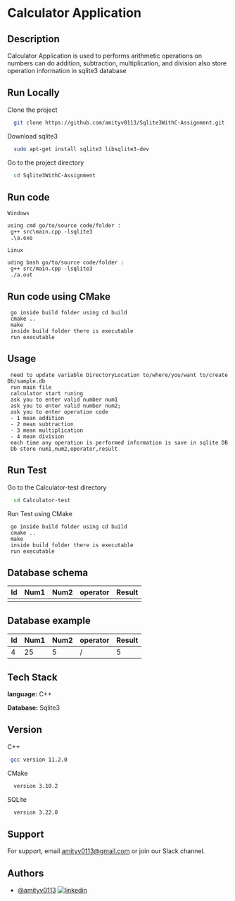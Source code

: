 # Calculator Application 
## Description
Calculator Application is used to performs arithmetic operations on numbers  can do addition, subtraction, multiplication, and division also store operation information in sqlite3 database 

## Run Locally

Clone the project

```bash
  git clone https://github.com/amityv0113/Sqlite3WithC-Assignment.git
```
Download sqlite3

```bash
  sudo apt-get install sqlite3 libsqlite3-dev
```

Go to the project directory

```bash
  cd Sqlite3WithC-Assignment
```

## Run code 
```
Windows

using cmd go/to/source code/folder :
 g++ src\main.cpp -lsqlite3
 .\a.exe
```

```
Linux

uding bash go/to/source code/folder :
 g++ src/main.cpp -lsqlite3
 ./a.out
```
## Run code using CMake
```
 go inside build folder using cd build 
 cmake ..
 make 
 inside build folder there is executable 
 run executable
```
## Usage
```
 need to update variable DirectoryLocation to/where/you/want to/create Db/sample.db
 run main file 
 calculator start runing 
 ask you to enter valid number num1
 ask you to enter valid number num2;
 ask you to enter operation code 
 - 1 mean addition 
 - 2 mean subtraction 
 - 3 mean multiplication
 - 4 mean division
 each time any operation is performed information is save in sqlite DB
 Db store num1,num2,operator,result

```
## Run Test
Go to the Calculator-test directory

```bash
  cd Calculator-test
```
Run Test using CMake
```
 go inside build folder using cd build 
 cmake ..
 make 
 inside build folder there is executable 
 run executable
```
## Database schema 


| Id    | Num1      | Num2     | operator |   Result    |  
|:----- |:--------  |:---------|:-------- |:----------- |
|       |           |          |          |             |


## Database example 


| Id    | Num1      | Num2     | operator |   Result    |  
|:----- |:--------  |:---------|:-------- |:----------- |
|   4   |   25      |  5       |     /    | 5           |
## Tech Stack

**language:** C++

**Database:** Sqlite3

## Version

C++
```bash
 gcc version 11.2.0
```

CMake
```bash
  version 3.10.2
```
SQLite
```bash
  version 3.22.0
```

## Support

For support, email amityv0113@gmail.com or join our Slack channel.


## Authors

- [@amityv0113](https://github.com/amityv0113)
[![linkedin](https://img.shields.io/badge/linkedin-0A66C2?style=for-the-badge&logo=linkedin&logoColor=white)](https://www.linkedin.com/in/amityv0113/)

